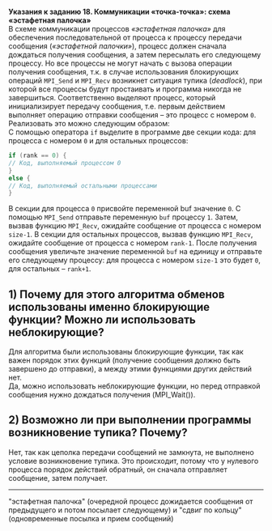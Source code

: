 __Указания к заданию 18. Коммуникации «точка-точка»: схема «эстафетная палочка»__\
В схеме коммуникации процессов _«эстафетная палочка»_ для обеспечения последовательной от процесса к процессу передачи сообщения (_«эстафетной палочки»_), процесс должен сначала дождаться получения сообщения, а затем пересылать его следующему процессу. Но все процессы не могут начать с вызова операции получения сообщения, т.к. в случае использования блокирующих операций `MPI_Send` и `MPI_Recv` возникнет ситуация тупика (_deadlock_), при которой все процессы будут простаивать и программа никогда не завершиться. Соответственно выделяют процесс, который инициализирует передачу сообщения, т.е. первым действием выполняет операцию отправки сообщения – это процесс с номером `0`. Реализовать это можно следующим образом:\
С помощью оператора `if` выделите в программе две секции кода: для
процесса с номером `0` и для остальных процессов:
```c
if (rank == 0) {
// Код, выполняемый процессом 0
}
else {
// Код, выполняемый остальными процессами
}
```
В секции для процесса `0` присвойте переменной buf значение `0`. С помощью `MPI_Send` отправьте переменную `buf` процессу `1`. Затем, вызвав функцию `MPI_Recv`, ожидайте сообщение от процесса с номером `size-1`. В секции для остальных процессов, вызвав функцию `MPI_Recv`, ожидайте сообщение от процесса с номером `rank-1`. После получения сообщения увеличьте значение переменной `buf` на единицу и отправьте его следующему процессу: для процесса с номером `size-1` это будет `0`, для остальных – `rank+1`.

## 1) Почему для этого алгоритма обменов использованы именно блокирующие функции? Можно ли использовать неблокирующие? 
Для алгоритма были использованы блокирующие функции, так как важен порядок этих функций (получение сообщения должно быть завершено до отправки), а между этими функциями других действий нет.\
Да, можно использовать неблокирующие функции, но перед отправкой сообщения нужно дождаться получения (MPI_Wait()).

## 2) Возможно ли при выполнении программы возникновение тупика? Почему?
Нет, так как цеполка передачи сообщений не замкнута, не выполнено условие возникновение тупика. Это происходит, потому что у нулевого процесса порядок действий обратный, он сначала отправляет сообщение, затем получает.
___
"эстафетная палочка" (очередной процесс дожидается сообщения от предыдущего и потом посылает следующему) и "сдвиг по кольцу" (одновременные посылка и прием сообщений) 